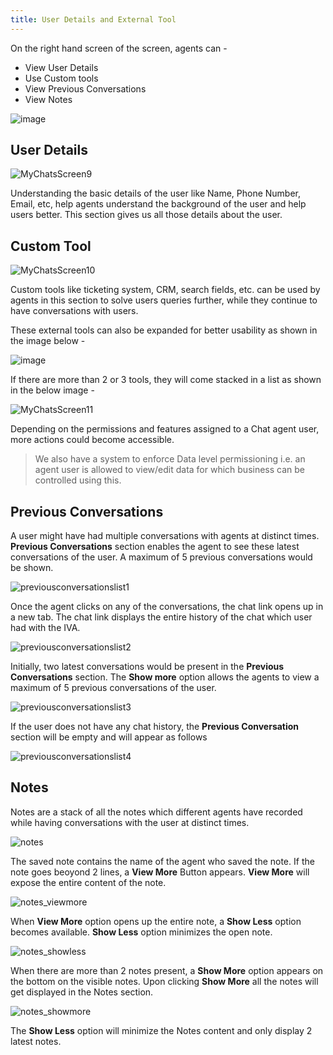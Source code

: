 ```yaml
---
title: User Details and External Tool
---
```


On the right hand screen of the screen, agents can - 
  * View User Details
  * Use Custom tools
  * View Previous Conversations
  * View Notes

![image](https://user-images.githubusercontent.com/75118325/111909976-67b30100-8a85-11eb-97f2-8353bf37ffcf.png)

## User Details 

![MyChatsScreen9](assets/userdetailsscreen.png)

Understanding the basic details of the user like Name, Phone Number, Email, etc, help agents understand the background of the user and help users better. This section gives us all those details about the user.

## Custom Tool 

![MyChatsScreen10](assets/toolsscreen.png)

Custom tools like ticketing system, CRM, search fields, etc. can be used by agents in this section to solve users queries further, while they continue to have conversations with users.

These external tools can also be expanded for better usability as shown in the image below -

![image](https://user-images.githubusercontent.com/75118325/111910001-8913ed00-8a85-11eb-8f04-7b74bb8d11e3.png)

If there are more than 2 or 3 tools, they will come stacked in a list as shown in the below image -

![MyChatsScreen11](assets/Toolsdropdown.png)

Depending on the permissions and features assigned to a Chat agent user, more actions could become accessible. 
  
> We also have a system to enforce Data level permissioning i.e. an agent user is allowed to view/edit data for which business can be controlled using this.

## Previous Conversations

A user might have had multiple conversations with agents at distinct times. **Previous Conversations** section enables the agent to see these latest conversations of the user. A maximum of 5 previous conversations would be shown.

![previousconversationslist1](assets/PC1.png)

Once the agent clicks on any of the conversations, the chat link opens up in a new tab. The chat link displays the entire history of the chat which user had with the IVA.

![previousconversationslist2](assets/PC2.png)

Initially, two latest conversations would be present in the **Previous Conversations** section. The **Show more** option allows the agents to view a maximum of 5 previous conversations of the user.

![previousconversationslist3](assets/PC3.png)

If the user does not have any chat history, the **Previous Conversation** section will be empty and will appear as follows

![previousconversationslist4](assets/PC4.png)

## Notes

Notes are a stack of all the notes which different agents have recorded while having conversations with the user at distinct times.

![notes](assets/notes.png)

The saved note contains the name of the agent who saved the note. If the note goes beoyond 2 lines, a **View More** Button appears. **View More** will expose the entire content of the note. 

![notes_viewmore](assets/notes2.png)

When **View More** option opens up the entire note, a **Show Less** option becomes available. **Show Less** option minimizes the open note.

![notes_showless](assets/notes3.png)

When there are more than 2 notes present, a **Show More** option appears on the bottom on the visible notes. Upon clicking **Show More** all the notes will get displayed in the Notes section.

![notes_showmore](assets/notes4.png)

The **Show Less** option will minimize the Notes content and only display 2 latest notes.

